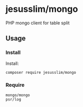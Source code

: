 # jesusslim/mongo

PHP mongo client for table split

## Usage

### Install

Install:

	composer require jesusslim/mongo

### Require

	mongo/mongo
	psr/log

    
